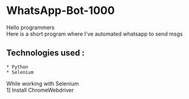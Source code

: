 # WhatsApp-Bot-1000
Hello programmers <br/>
Here is a short program where I've automated whatsapp to send msgs
## Technologies used :
    * Python
    * Selenium

While working with Selenium 
<br/>
1] Install ChromeWebdriver <br/>
